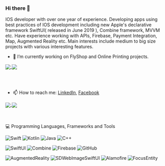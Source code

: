 ### Hi there 👋

IOS developer with over one year of experience. Developing apps using best practices of IOS development including new Apple's declarative framework SwiftUI( released in June 2019 ), Combine framework, MVVM etc. Have experience working with APIs, Firebase, Payment Integration, Map, Augmented Reality etc.
Main interests include medium to big size projects with various interesting features. 

- 🔭 I’m currently working on FlyShop and Online Printing projects.
<a href="https://github.com/KALIMI/OnlinePrinting">
  <img align="center" src="https://github-readme-stats.vercel.app/api/pin/?username=KALIMI&repo=OnlinePrinting&theme=vision-friendly-dark" />
</a>
<a href="https://github.com/KALIMI/FlyShop">
  <img align="center" src="https://github-readme-stats.vercel.app/api/pin/?username=KALIMI&repo=FlyShop&theme=vision-friendly-dark" />
</a>


<br></br>
- 📫 How to reach me: [LinkedIn](https://www.linkedin.com/in/karen-mirakyan-236915202/), [Facebook](https://www.facebook.com/karen.mirakyan/)

<a href="https://github.com/anuraghazra/github-readme-stats">
  <img align="center" src="https://github-readme-stats.vercel.app/api?username=KALIMI&show_icons=true&theme=synthwave" />
</a>
<a href="https://github.com/KALIMI">
  <img align="center" src="https://github-readme-stats.vercel.app/api/top-langs/?username=KALIMI&layout=compact&theme=dark" />
</a>

<br></br>
💻  Programming Languages, Frameworks and Tools

![Swift](https://img.shields.io/badge/Code-Swift-informational?style=plastic&logo=Swift&logoColor=white)
![Kotlin](https://img.shields.io/badge/Code-Kotlin-informational?sstyle=plastic&logo=Kotlin)
![Java](https://img.shields.io/badge/Code-Java-informational?style=plastic&logo=Java)
![C++](https://img.shields.io/badge/Code-C++-informational?style=plastic&logo=C++)

![SwiftUI](https://img.shields.io/badge/-SwiftUI-05122A?style=plastic&logo=Swift&logoColor=white)
![Combine](https://img.shields.io/badge/-Combine-05122A?style=plastic&logo=Apple)
![Firebase](https://img.shields.io/badge/-Firebase-05122A?style=plastic&logo=Firebase)
![GitHub](https://img.shields.io/badge/-GitHub-05122A?style=flat&logo=github)

![AugmentedReality](https://img.shields.io/badge/AugmentedReality-informational?style=plastic&logo=Apple)
![SDWebImageSwiftUI](https://img.shields.io/badge/SDWebImageSwiftUI-informational?style=plastic&logo=GitHub)
![Alamofire](https://img.shields.io/badge/Alamofire-informational?style=plastic&logo=GitHub)
![FocusEntity](https://img.shields.io/badge/FocusEntity-informational?style=plastic&logo=GitHub)


<!--
**KALIMI/KALIMI** is a ✨ _special_ ✨ repository because its `README.md` (this file) appears on your GitHub profile.

Here are some ideas to get you started:

- 🌱 I’m currently learning ...
- 👯 I’m looking to collaborate on ...
- 🤔 I’m looking for help with ...
- 💬 Ask me about ...
- 😄 Pronouns: ...
- ⚡ Fun fact: ...
-->
